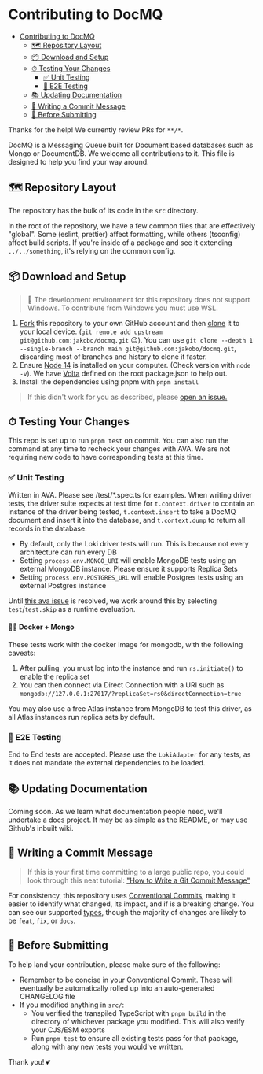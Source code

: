 # Contributing to DocMQ

- [Contributing to DocMQ](#contributing-to-docmq)
  - [🗺 Repository Layout](#-repository-layout)
  - [📦 Download and Setup](#-download-and-setup)
  - [⏱ Testing Your Changes](#-testing-your-changes)
    - [✅ Unit Testing](#-unit-testing)
    - [🏁 E2E Testing](#-e2e-testing)
  - [📚 Updating Documentation](#-updating-documentation)
  - [📝 Writing a Commit Message](#-writing-a-commit-message)
  - [🔎 Before Submitting](#-before-submitting)

Thanks for the help! We currently review PRs for `**/*`.

DocMQ is a Messaging Queue built for Document based databases such as Mongo or DocumentDB. We welcome all contributions to it. This file is designed to help you find your way around.

## 🗺 Repository Layout

The repository has the bulk of its code in the `src` directory.

In the root of the repository, we have a few common files that are effectively "global". Some (eslint, prettier) affect formatting, while others (tsconfig) affect build scripts. If you're inside of a package and see it extending `../../something`, it's relying on the common config.

## 📦 Download and Setup

> 💽 The development environment for this repository does not support Windows. To contribute from Windows you must use WSL.

1. [Fork](https://help.github.com/articles/fork-a-repo/) this repository to your own GitHub account and then [clone](https://help.github.com/articles/cloning-a-repository/) it to your local device. (`git remote add upstream git@github.com:jakobo/docmq.git` 😉). You can use `git clone --depth 1 --single-branch --branch main git@github.com:jakobo/docmq.git`, discarding most of branches and history to clone it faster.
2. Ensure [Node 14](https://nodejs.org/) is installed on your computer. (Check version with `node -v`). We have [Volta](https://volta.sh) defined on the root package.json to help out.
3. Install the dependencies using pnpm with `pnpm install`

> If this didn't work for you as described, please [open an issue.](https://github.com/jakobo/docmq/issues/new/choose)

## ⏱ Testing Your Changes

This repo is set up to run `pnpm test` on commit. You can also run the command at any time to recheck your changes with AVA. We are not requiring new code to have corresponding tests at this time.

### ✅ Unit Testing

Written in AVA. Please see /test/\*.spec.ts for examples. When writing driver tests, the driver suite expects at test time for `t.context.driver` to contain an instance of the driver being tested, `t.context.insert` to take a DocMQ document and insert it into the database, and `t.context.dump` to return all records in the database.

- By default, only the Loki driver tests will run. This is because not every architecture can run every DB
- Setting `process.env.MONGO_URI` will enable MongoDB tests using an external MongoDB instance. Please ensure it supports Replica Sets
- Setting `process.env.POSTGRES_URL` will enable Postgres tests using an external Postgres instance

Until [this ava issue](https://github.com/avajs/ava/issues/2979) is resolved, we work around this by selecting `test`/`test.skip` as a runtime evaluation.

#### 🐋🌿 Docker + Mongo

These tests work with the docker image for mongodb, with the following caveats:

1. After pulling, you must log into the instance and run `rs.initiate()` to enable the replica set
2. You can then connect via Direct Connection with a URI such as `mongodb://127.0.0.1:27017/?replicaSet=rs0&directConnection=true`

You may also use a free Atlas instance from MongoDB to test this driver, as all Atlas instances run replica sets by default.

### 🏁 E2E Testing

End to End tests are accepted. Please use the `LokiAdapter` for any tests, as it does not mandate the external dependencies to be loaded.

## 📚 Updating Documentation

Coming soon. As we learn what documentation people need, we'll undertake a docs project. It may be as simple as the README, or may use Github's inbuilt wiki.

## 📝 Writing a Commit Message

> If this is your first time committing to a large public repo, you could look through this neat tutorial: ["How to Write a Git Commit Message"](https://chris.beams.io/posts/git-commit/)

For consistency, this repository uses [Conventional Commits](https://www.conventionalcommits.org/en/v1.0.0/), making it easier to identify what changed, its impact, and if is a breaking change. You can see our supported [types](./commitlint.config.js), though the majority of changes are likely to be `feat`, `fix`, or `docs`.

## 🔎 Before Submitting

To help land your contribution, please make sure of the following:

- Remember to be concise in your Conventional Commit. These will eventually be automatically rolled up into an auto-generated CHANGELOG file
- If you modified anything in `src/`:
  - You verified the transpiled TypeScript with `pnpm build` in the directory of whichever package you modified. This will also verify your CJS/ESM exports
  - Run `pnpm test` to ensure all existing tests pass for that package, along with any new tests you would've written.

Thank you! 💕
